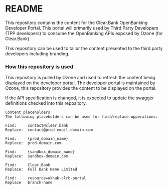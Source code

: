 # README #

This repository contains the content for the Clear.Bank OpenBanking Developer Portal. This portal
will primarily used by Third Party Developers (TPP developers) to consume the OpenBanking APIs
exposed by Ozone (for Clear.Bank).

This repository can be used to tailor the content presented to the third party developers including
branding.

### How this repository is used ###

This repository is pulled by Ozone and used to refresh the content being displayed on the developer portal.
The developer portal is maintained by Ozone, this repository provides the content to be displayed on the portal.

If the API specification is changed, it is expected to update the swagger definitions checked into this repository.

```
Content placeholders
The following placeholders can be used for find/replace opperations:

Find:     contact@clear.bank
Replace:  contact@prod-email-domain.com

Find:     {prod_domain_name}
Replace:  prod-domain.com

Find:     {sandbox_domain_name}
Replace:  sandbox-domain.com

Find:     Clear.Bank
Replace:  Full Bank Name Limited

Find:     resource=ukhub-clrb-portal
Replace   branch-name

```
